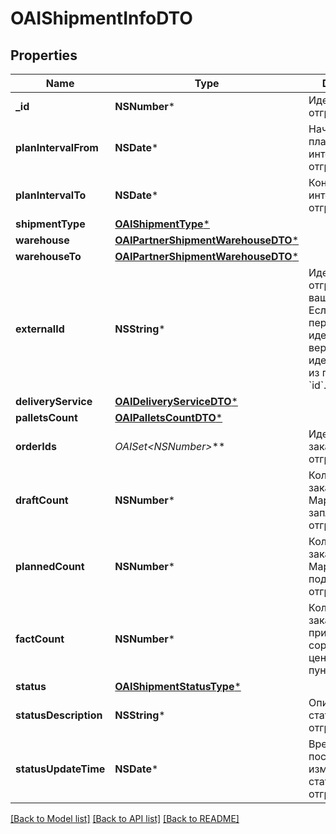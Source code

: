 # OAIShipmentInfoDTO

## Properties
Name | Type | Description | Notes
------------ | ------------- | ------------- | -------------
**_id** | **NSNumber*** | Идентификатор отгрузки. | [optional] 
**planIntervalFrom** | **NSDate*** | Начало планового интервала отгрузки. | [optional] 
**planIntervalTo** | **NSDate*** | Конец планового интервала отгрузки. | [optional] 
**shipmentType** | [**OAIShipmentType***](OAIShipmentType.md) |  | [optional] 
**warehouse** | [**OAIPartnerShipmentWarehouseDTO***](OAIPartnerShipmentWarehouseDTO.md) |  | [optional] 
**warehouseTo** | [**OAIPartnerShipmentWarehouseDTO***](OAIPartnerShipmentWarehouseDTO.md) |  | [optional] 
**externalId** | **NSString*** | Идентификатор отгрузки в вашей системе. Если вы еще не передавали идентификатор, вернется идентификатор из параметра &#x60;id&#x60;. | [optional] 
**deliveryService** | [**OAIDeliveryServiceDTO***](OAIDeliveryServiceDTO.md) |  | [optional] 
**palletsCount** | [**OAIPalletsCountDTO***](OAIPalletsCountDTO.md) |  | [optional] 
**orderIds** | **OAISet&lt;NSNumber*&gt;*** | Идентификаторы заказов в отгрузке. | 
**draftCount** | **NSNumber*** | Количество заказов, которое Маркет запланировал к отгрузке. | [optional] 
**plannedCount** | **NSNumber*** | Количество заказов, которое Маркет подтвердил к отгрузке. | [optional] 
**factCount** | **NSNumber*** | Количество заказов, принятых в сортировочном центре или пункте приема. | [optional] 
**status** | [**OAIShipmentStatusType***](OAIShipmentStatusType.md) |  | [optional] 
**statusDescription** | **NSString*** | Описание статуса отгрузки. | [optional] 
**statusUpdateTime** | **NSDate*** | Время последнего изменения статуса отгрузки. | [optional] 

[[Back to Model list]](../README.md#documentation-for-models) [[Back to API list]](../README.md#documentation-for-api-endpoints) [[Back to README]](../README.md)


